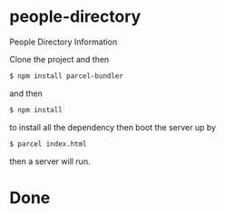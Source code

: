 # people-directory
People Directory Information

Clone the project and then

```sh
$ npm install parcel-bundler
```
and then 

```sh
$ npm install
```
to install all the dependency 
then boot the server up by 

```sh
$ parcel index.html
```
then a server will run. 
# Done

